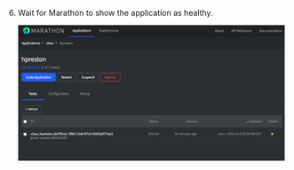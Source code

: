 
6. Wait for Marathon to show the application as healthy.

    ![Marathon App Healthy](images/marathon_app_healthy.png)

